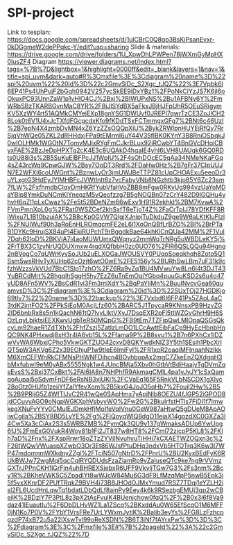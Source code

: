 # SPI-project
Link to tesplan: https://docs.google.com/spreadsheets/d/1ulCBrC0Q8qp3BsKiPsanEvxr-0kDGgmeW2dePPqkc-Y/edit?usp=sharing
Slide & materials: https://drive.google.com/drive/folders/1U_XpwDhLPWPen78jWXmGyMpHX0IusZF4
Diagram https://viewer.diagrams.net/index.html?tags=%7B%7D&lightbox=1&highlight=0000ff&edit=_blank&layers=1&nav=1&title=spi_uvm&dark=auto#R%3Cmxfile%3E%3Cdiagram%20name%3D%22spi%20uvm%22%20id%3D%22c2GmvSlDc_S2Xgc_tJQZ%22%3E7Vpbk6I6EP41Ps4UhPujF2bGqh0942V257ycSkEE9iDxYBz1%2FPoNkCiYzJS7K6jl6oOkuxPC93UnnZaW1p1vHlO4CJ%2Bxj%2BIWUPxNS%2Bu1AFBNy6Y%2FmWRbSBzTKARBGvnMaC8YR%2F8jJlSYdBX5aFkxJBjHJFpUhR5OEuSRigymKV5XzWY4rt51AQMkCMYejEXp18gnYSG1DWUvf0JREPI7qwrTzCE3ZoJlCH28Lok0t6V1U4xJcTXfdFGcgcdxKfo9fKDdTSxFCTmmgxGFg7%2BNt6c46UzI%2B7epN4X4zmbDvMN4xZ6YzZZsOQQpXiU%2BykZRWlpnHUYEjRfQy7RrSjqVhWQe05ZKL2dRHHdxjFPa9tEMrmI6uY44V35flBK0KYnY3B8RniOSbqkJ0wIOLHMk1WGOtN7TomvMJixRYgFmCJkrBLux92jRCwbYT4BnGVcDHqiCByxFAE%2BzJeDpHPXTg2cK4E3c8UQAkD4hqaIE4yhI6LVH8UAUqk6GQ0RDts0U88j3s%2B5SuKuElBFPcJJ1WpIU%2F4sOhDOcEC5qAa34NMeNKaFGq4sZ43rcWq9CpwGJW%2Bsy7OoDT3Rrd%2FDaHw0Hz%2B7gFr37CIpUUJN7E2WFXl6coUWGnt%2BznwLyOr3jmUWJBeTTPZ81cUpCHOAExu5eeoDr3uYLxgtG3HdEyJYlMHBFcJVWtInIt6z7vcFabyVNb8NGzhtb3kjo85Y6Zc23sm7fLW%2FxfhmdbCIqyDmHKRfYubVfahVoZBB8mFgw0RKvUg994vzUaYoMDaYBIp8YmkDuNCmKIYneqzM5vQeofzzg7B5gNOQBn07zCrY482D9lGQHu4yhvH6qZl1pLxCwaz%2Fe5t52BDeNZm66wExv1H91R2ekhkI%2BM7KvwA%2FVmPmnXpL0g%2FRat0WSZCef2khSxfT6eTjoT4Z%2FaCrTpIJ78YDfKFF8RiWixu7L1B10bzuiAK%2B8cKp0GVW7QlgjXJnipjTuDkduZ9ge9W6aLKtKluFIzl%2FNUiWuf90h3aRoEnHLROmqcmFE2eL6l1XoOnQBfLrBZO%2BI%2BrPTaB1DYKc9HrujSX84uPI4EkiRUPchT9rBggdkBae64khKlCnQUa42MM%2F1Vul7Dqh62loD%2BKViA7i4aoMUWUmxQWqnyz2mmWqTrNRg5uWBDLeKY5j%2FrTBX3C1zyNrUQDUXmxw4rqdXQfbbH0zc0UO76%2FIR6QSLQQu94Hgnq2n8VogCo7qUWrKyvSoJUb2uELXOGaJWOUSVY0PUqoSoeqkhqh8Zoto5Q1Ssm5wsRHvTyXUHp62cOzjt6wtO0wE%2FE5156y%2BURhSwLBm7uF31k9cfzhWzzsVkVUd7BbC1Slp17zhO%2FZ6Ra9vZq1BU4MVwuYw8Ln6I4t3DJT43YuBRCdMrt%2BhgqlhSggH5hy7EzZ6uTnEmOqjYGbq4puuGuKSD2s6u4o47yUD8AFn5WV%2BsCdR1vi3Fm3miXdY%2BqPaYIiMn%2BuuINvcvGea60quamvsD%3C%2Fdiagram%3E%3Cdiagram%20id%3D%22SUxTOj27HGDKjo69tlv7%22%20name%3D%22backup%22%3E7Vxbd6I6FP41Ps5ZAoL4aC3tdK2jntFO2%2FPkSiEqM0AcjLfz60%2BARC5J1TpycaR9KNnsxPB9HzvZG2lD6bnbRx8s5n1kQachN61tQ7lvyLIktVXyJ7DsqEXR2pFl5ttWZGvGhrH9H6SOzLqyLbiktsiEEXKwvUgbTeR50MQpG%2FB9tEm7TZFjpQwLMIOpaQSGsQkcyLm92haeR1ZdTXh%2FhfZszj5ZatIzLmDO1LCcAwttEibFaCg9HyEcHbnbHnQC9NK4PHxwdj8xH3r4lA6vb15L%2Ffama9P%2B8svu1%2B7n6PXhCx1lDZwVvWA6WbxjCPho5VkwGKTZUO42cxvD8QKYwdkNIZ3Y5th1SEsih1PbcXrIQT5pW3AKVg6Z2x39EOhjuP1w9tIeE6ImiFyI%2FR1xoR2oaqiMFInqahNzIkkM6XmCEFWnRkCFMNsPHWNFDihcn4BOvhbopAx2mgC7ZkeEnZQXdgqH3bMxfubwI9eM0yABx5555Ngk1w4JUncBMja5Xbv0hGtbVtBdiHaajyTgDVmZqsEvsS%2Bxj37CxBkt%2FAl6IA8n7NHPhfR9AkmagCMlL4pa1yJvJY1cSxQamqoAupai5oSdymFnDF6eRsNB3xjUKj%2FCVaEq165F5RnkVLbNSCDX1gXIyc28oGtz0HUfb1zeiiYfZalYfevXom%2B5kxG4JoJO5qHb7%2Foujl2Hw%2B5%2B9PRijG5Z4WfTlJvC2R41wQe0SApHmx7yApjNlb8OEZU4fJGP52iGPOD8jdCCuvyAGO9oNgpWGKXphVsbvyWO%2Fw2G%2BkulrfstHTls7FjDI1f7lmwkegXNuFvYYv0CMulEJDmkHfjMoIfeVqIVnu0GeW987aHtwQ5gDUeM8ApAOiwCgila%2BSY8BD5LyYE%2Fg%2FiQoyqWlQ8dgO11eiaX14gozdXC0GXZa3I4Cw5Xa3cCiAx2S3s5WRBZMB%2FymQk3QU9y137gWmaksADUp6YwUpg6fJ%2FmExG0VukR4Woy81b1Fj2JT837w8HT8%2FCml72zicpP5KL8%2FKIh7aD%2Fnx%2FXspRrwr18oZTzZYVjlNvuhyuTiHHi7kCXAETWZOQxn3c%2F26tWQwVWuaspXZwbO3Or3Et86WJsfPtuDHq3ndxVb5HTOTrq3K6w3I7WP47mdomnmWXkdnyZZgl%2FTciN507gNtrD%2FPnrU%2BU2KyxBEdFyK6RUkBWJw72wgMqi5qcCqlRYQDUdsFzaZiamRp9vZaIuseQTc9ke7ng9rVVmzGXTrJPPnCKH1lGrFjn4uhBHREXSjebxR6UFF9VkvljTGw7G3%2Fs3nm%2Bcy1R%2BKheVWK5C5ZpadlYt8wWJcW84Mu6G3dF9LfMzqMpP5nwB5Epk3i5f5vxXKnrDF2PUfTRqkZ9BVH4i73B8JHOdOJMxYmud7RSZ7TDqj1eYZLH2isl2FL6UcdHnLqwTq1bdatLDbQdLf8ainPy9Eey4k6k9RSezbgEMUj3qp2wCBeilK%2BDzlY7P3PtL8z3pX2tAsFvulK4BUenjchow0fqQ%2F%2B0x3i6f8Va9daz41lEuautIu%2F6DbDLHvWZ1La1ZScq%2BKxddAu0W65EfScqO1M6MFF0jN1Ko7P0V%2FYbY1VrsFRe7UrLYWxmJytlK%2Balib3eyYs%2FG8LzFzhcpgzdP74xB72u5a22lXswTvl99oReXSDN%2B6T3iNf7fAYrxPw%3D%3D%3C%2Fdiagram%3E%3C%2Fmxfile%3E#%7B%22pageId%22%3A%22c2GmvSlDc_S2Xgc_tJQZ%22%7D
